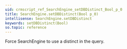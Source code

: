 ```yaml
---
uid: crmscript_ref_SearchEngine_setDBDistinct_Bool_p_0
title: SearchEngine.setDBDistinct(Bool p_0)
intellisense: SearchEngine.setDBDistinct
keywords: setDBDistinct(Bool)
so.topic: reference
---
```



Force SearchEngine to use a distinct in the query.


